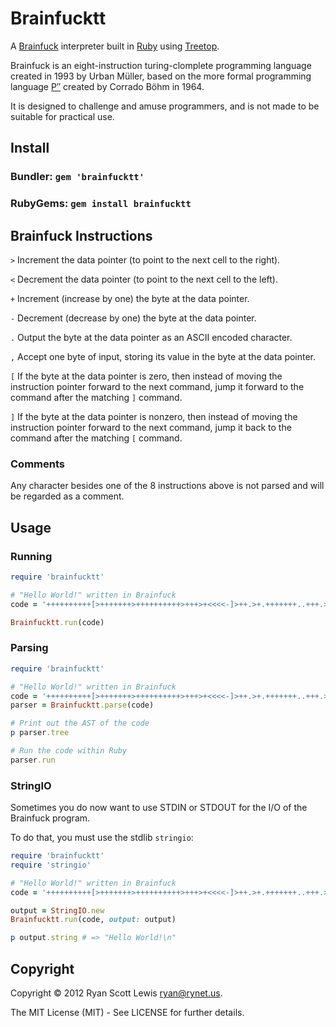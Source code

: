 # Brainfucktt

A [Brainfuck][brainfuck] interpreter built in [Ruby][ruby] using [Treetop][treetop].

Brainfuck is an eight-instruction turing-clomplete programming language created in 1993
by Urban Müller, based on the more formal programming language [P′′][p''] created by Corrado
Böhm in 1964.

It is designed to challenge and amuse programmers, and is not made to be suitable for 
practical use.

## Install

### Bundler: `gem 'brainfucktt'`

### RubyGems: `gem install brainfucktt`

## Brainfuck Instructions

`>` Increment the data pointer (to point to the next cell to the right).

`<` Decrement the data pointer (to point to the next cell to the left).

`+` Increment (increase by one) the byte at the data pointer.

`-` Decrement (decrease by one) the byte at the data pointer.

`.` Output the byte at the data pointer as an ASCII encoded character.

`,` Accept one byte of input, storing its value in the byte at the data pointer.

`[` If the byte at the data pointer is zero, then instead of moving the instruction pointer forward to the next command, jump it forward to the command after the matching `]` command.

`]` If the byte at the data pointer is nonzero, then instead of moving the instruction pointer forward to the next command, jump it back to the command after the matching `[` command.

### Comments

Any character besides one of the 8 instructions above is not parsed and will be regarded as a comment.

## Usage

### Running

```ruby
require 'brainfucktt'

# "Hello World!" written in Brainfuck
code = '++++++++++[>+++++++>++++++++++>+++>+<<<<-]>++.>+.+++++++..+++.>++.<<+++++++++++++++.>.+++.------.--------.>+.>.'

Brainfucktt.run(code)
```

### Parsing

```ruby
require 'brainfucktt'

# "Hello World!" written in Brainfuck
code = '++++++++++[>+++++++>++++++++++>+++>+<<<<-]>++.>+.+++++++..+++.>++.<<+++++++++++++++.>.+++.------.--------.>+.>.'
parser = Brainfucktt.parse(code)

# Print out the AST of the code
p parser.tree

# Run the code within Ruby
parser.run
```

### StringIO

Sometimes you do now want to use STDIN or STDOUT for the I/O of the Brainfuck program.

To do that, you must use the stdlib `stringio`:

```ruby
require 'brainfucktt'
require 'stringio'

# "Hello World!" written in Brainfuck
code = '++++++++++[>+++++++>++++++++++>+++>+<<<<-]>++.>+.+++++++..+++.>++.<<+++++++++++++++.>.+++.------.--------.>+.>.'

output = StringIO.new
Brainfucktt.run(code, output: output)

p output.string # => "Hello World!\n"
```

## Copyright

Copyright © 2012 Ryan Scott Lewis <ryan@rynet.us>.

The MIT License (MIT) - See LICENSE for further details.

[brainfuck]: http://www.muppetlabs.com/~breadbox/bf/
[ruby]: http://ruby-lang.org
[treetop]: http://treetop.rubyforge.org
[p'']: http://en.wikipedia.org/wiki/P%E2%80%B2%E2%80%B2